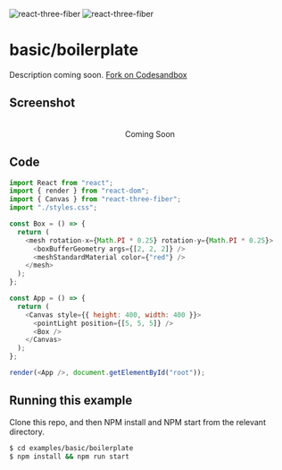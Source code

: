 ![react-three-fiber](https://img.shields.io/badge/dynamic/json?url=https://raw.githubusercontent.com/onion2k/r3f-by-example/develop/examples/basic/boilerplate/package.json&label=react-three-fiber&query=$.dependencies['react-three-fiber']&color=green) ![react-three-fiber](https://img.shields.io/badge/dynamic/json?url=https://raw.githubusercontent.com/onion2k/r3f-by-example/develop/examples/basic/boilerplate/package.json&label=three&query=$.dependencies['three']&color=green)

# basic/boilerplate

Description coming soon. [Fork on Codesandbox](https://githubbox.com/onion2k/r3f-by-example/tree/develop/examples/basic/boilerplate)

## Screenshot
<div align="center">
  <br>
    Coming Soon
  <br>
</div>

## Code
```js
import React from "react";
import { render } from "react-dom";
import { Canvas } from "react-three-fiber";
import "./styles.css";

const Box = () => {
  return (
    <mesh rotation-x={Math.PI * 0.25} rotation-y={Math.PI * 0.25}>
      <boxBufferGeometry args={[2, 2, 2]} />
      <meshStandardMaterial color={"red"} />
    </mesh>
  );
};

const App = () => {
  return (
    <Canvas style={{ height: 400, width: 400 }}>
      <pointLight position={[5, 5, 5]} />
      <Box />
    </Canvas>
  );
};

render(<App />, document.getElementById("root"));

```

## Running this example

Clone this repo, and then NPM install and NPM start from the relevant directory.

```bash
$ cd examples/basic/boilerplate
$ npm install && npm run start
```